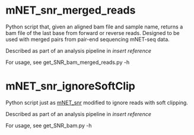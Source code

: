 # mNET_snr_merged_reads

Python script that, given an aligned bam file and sample name, returns a bam file of the last base from forward or reverse reads. Designed to be used with merged pairs from pair-end sequencing mNET-seq data.

Described as part of an analysis pipeline in *insert reference*

For usage, see get_SNR_bam_merged_reads.py -h


# mNET_snr_ignoreSoftClip

Python script just as [mNET_snr](https://github.com/tomasgomes/mNET_snr) modified to ignore reads with soft clipping.

Described as part of an analysis pipeline in *insert reference*

For usage, see get_SNR_bam.py -h

